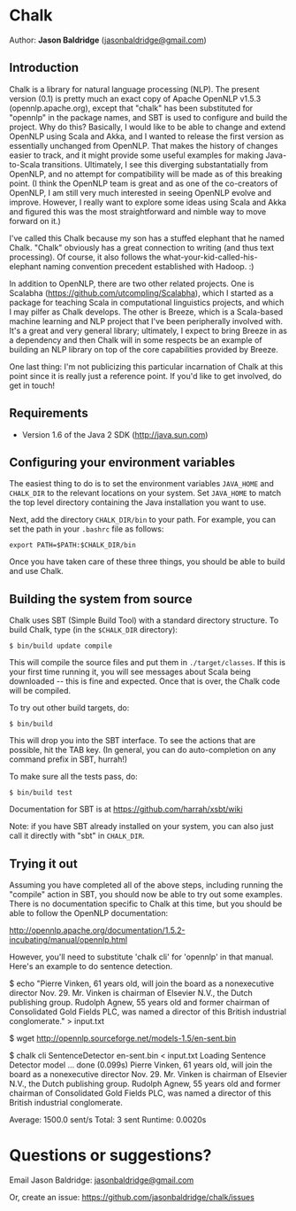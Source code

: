 # Chalk

Author: **Jason Baldridge** (jasonbaldridge@gmail.com)


## Introduction

Chalk is a library for natural language processing (NLP). The present version (0.1) is pretty much an exact copy of Apache OpenNLP v1.5.3 (opennlp.apache.org), except that "chalk" has been substituted for "opennlp" in the package names, and SBT is used to configure and build the project. Why do this? Basically, I would like to be able to change and extend OpenNLP using Scala and Akka, and I wanted to release the first version as essentially unchanged from OpenNLP. That makes the history of changes easier to track, and it might provide some useful examples for making Java-to-Scala transitions. Ultimately, I see this diverging substantatially from OpenNLP, and no attempt for compatibility will be made as of this breaking point. (I think the OpenNLP team is great and as one of the co-creators of OpenNLP, I am still very much interested in seeing OpenNLP evolve and improve. However, I really want to explore some ideas using Scala and Akka and figured this was the most straightforward and nimble way to move forward on it.)

I've called this Chalk because my son has a stuffed elephant that he named Chalk. "Chalk" obviously has a great connection to writing (and thus text processing). Of course, it also follows the what-your-kid-called-his-elephant naming convention precedent established with Hadoop. :)

In addition to OpenNLP, there are two other related projects. One is Scalabha (https://github.com/utcompling/Scalabha), which I started as a package for teaching Scala in computational linguistics projects, and which I may pilfer as Chalk develops. The other is Breeze, which is a Scala-based machine learning and NLP project that I've been peripherally involved with. It's a great and very general library; ultimately, I expect to bring Breeze in as a dependency and then Chalk will in some respects be an example of building an NLP library on top of the core capabilities provided by Breeze.

One last thing: I'm not publicizing this particular incarnation of Chalk at this point since it is really just a reference point. If you'd like to get involved, do get in touch!

## Requirements

* Version 1.6 of the Java 2 SDK (http://java.sun.com)

## Configuring your environment variables

The easiest thing to do is to set the environment variables `JAVA_HOME`
and `CHALK_DIR` to the relevant locations on your system. Set `JAVA_HOME`
to match the top level directory containing the Java installation you
want to use.

Next, add the directory `CHALK_DIR/bin` to your path. For example, you
can set the path in your `.bashrc` file as follows:

	export PATH=$PATH:$CHALK_DIR/bin

Once you have taken care of these three things, you should be able to
build and use Chalk.


## Building the system from source

Chalk uses SBT (Simple Build Tool) with a standard directory
structure.  To build Chalk, type (in the `$CHALK_DIR` directory):

	$ bin/build update compile

This will compile the source files and put them in
`./target/classes`. If this is your first time running it, you will see
messages about Scala being downloaded -- this is fine and
expected. Once that is over, the Chalk code will be compiled.

To try out other build targets, do:

	$ bin/build

This will drop you into the SBT interface. To see the actions that are
possible, hit the TAB key. (In general, you can do auto-completion on
any command prefix in SBT, hurrah!)

To make sure all the tests pass, do:

	$ bin/build test

Documentation for SBT is at <https://github.com/harrah/xsbt/wiki>

Note: if you have SBT already installed on your system, you can
also just call it directly with "sbt" in `CHALK_DIR`.


## Trying it out

Assuming you have completed all of the above steps, including running the "compile" action in SBT, you should now be able to try out some examples. There is no documentation specific to Chalk at this time, but you should be able to follow the OpenNLP documentation:

  http://opennlp.apache.org/documentation/1.5.2-incubating/manual/opennlp.html

However, you'll need to substitute 'chalk cli' for 'opennlp' in that manual. Here's an example to do sentence detection.

  $ echo "Pierre Vinken, 61 years old, will join the board as a nonexecutive director Nov. 29. Mr. Vinken is chairman of Elsevier N.V., the Dutch publishing group. Rudolph Agnew, 55 years old and former chairman of Consolidated Gold Fields PLC, was named a director of this British industrial conglomerate." > input.txt
 
  $ wget http://opennlp.sourceforge.net/models-1.5/en-sent.bin

  $ chalk cli SentenceDetector en-sent.bin < input.txt 
  Loading Sentence Detector model ... done (0.099s)
  Pierre Vinken, 61 years old, will join the board as a nonexecutive director Nov. 29.
  Mr. Vinken is chairman of Elsevier N.V., the Dutch publishing group.
  Rudolph Agnew, 55 years old and former chairman of Consolidated Gold Fields PLC, was named a director of this British industrial conglomerate.



  Average: 1500.0 sent/s 
  Total: 3 sent
  Runtime: 0.0020s

# Questions or suggestions?

Email Jason Baldridge: <jasonbaldridge@gmail.com>

Or, create an issue: <https://github.com/jasonbaldridge/chalk/issues>


